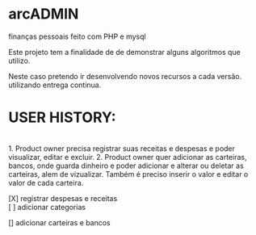 # arcADMIN
finanças pessoais feito com PHP e mysql

Este projeto tem a finalidade de 
de demonstrar alguns algoritmos
que utilizo.

Neste caso pretendo ir desenvolvendo novos recursos
a cada versão.
utilizando entrega continua.



<h1>USER HISTORY: </h1> <br>
    1. Product owner precisa registrar suas receitas e despesas e poder visualizar, editar e excluir.
    2. Product owner quer adicionar as carteiras, bancos, onde guarda dinheiro e poder adicionar e alterar ou deletar as carteiras, alem de vizualizar. Também é preciso inserir o valor e editar o valor de cada carteira. 
    
[X] registrar despesas e receitas<br>
[ ] adicionar categorias<br>

[] adicionar carteiras e bancos